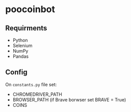 # poocoinbot

## Requirments

- Python
- Selenium
- NumPy
- Pandas

## Config

On `constants.py` file set:

- CHROMEDRIVER_PATH
- BROWSER_PATH (if Brave borwser set BRAVE = True)
- COINS
